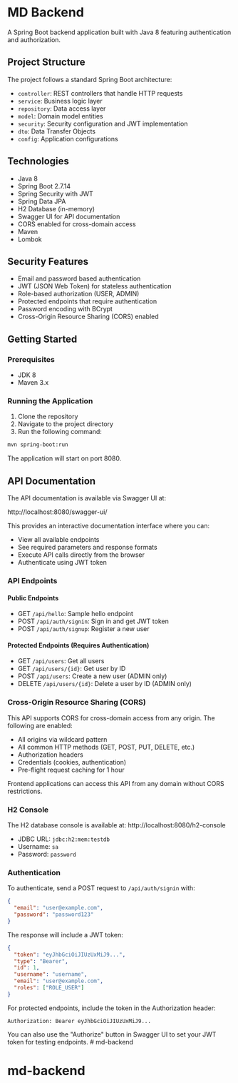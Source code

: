 # MD Backend

A Spring Boot backend application built with Java 8 featuring authentication and authorization.

## Project Structure

The project follows a standard Spring Boot architecture:

- `controller`: REST controllers that handle HTTP requests
- `service`: Business logic layer
- `repository`: Data access layer
- `model`: Domain model entities
- `security`: Security configuration and JWT implementation
- `dto`: Data Transfer Objects
- `config`: Application configurations

## Technologies

- Java 8
- Spring Boot 2.7.14
- Spring Security with JWT
- Spring Data JPA
- H2 Database (in-memory)
- Swagger UI for API documentation
- CORS enabled for cross-domain access
- Maven
- Lombok

## Security Features

- Email and password based authentication
- JWT (JSON Web Token) for stateless authentication
- Role-based authorization (USER, ADMIN)
- Protected endpoints that require authentication
- Password encoding with BCrypt
- Cross-Origin Resource Sharing (CORS) enabled

## Getting Started

### Prerequisites

- JDK 8
- Maven 3.x

### Running the Application

1. Clone the repository
2. Navigate to the project directory
3. Run the following command:

```bash
mvn spring-boot:run
```

The application will start on port 8080.

## API Documentation

The API documentation is available via Swagger UI at:

http://localhost:8080/swagger-ui/

This provides an interactive documentation interface where you can:
- View all available endpoints
- See required parameters and response formats
- Execute API calls directly from the browser
- Authenticate using JWT token

### API Endpoints

#### Public Endpoints
- GET `/api/hello`: Sample hello endpoint
- POST `/api/auth/signin`: Sign in and get JWT token
- POST `/api/auth/signup`: Register a new user

#### Protected Endpoints (Requires Authentication)
- GET `/api/users`: Get all users
- GET `/api/users/{id}`: Get user by ID
- POST `/api/users`: Create a new user (ADMIN only)
- DELETE `/api/users/{id}`: Delete a user by ID (ADMIN only)

### Cross-Origin Resource Sharing (CORS)

This API supports CORS for cross-domain access from any origin. The following are enabled:
- All origins via wildcard pattern
- All common HTTP methods (GET, POST, PUT, DELETE, etc.)
- Authorization headers
- Credentials (cookies, authentication)
- Pre-flight request caching for 1 hour

Frontend applications can access this API from any domain without CORS restrictions.

### H2 Console

The H2 database console is available at: http://localhost:8080/h2-console

- JDBC URL: `jdbc:h2:mem:testdb`
- Username: `sa`
- Password: `password`

### Authentication

To authenticate, send a POST request to `/api/auth/signin` with:

```json
{
  "email": "user@example.com",
  "password": "password123"
}
```

The response will include a JWT token:

```json
{
  "token": "eyJhbGciOiJIUzUxMiJ9...",
  "type": "Bearer",
  "id": 1,
  "username": "username",
  "email": "user@example.com",
  "roles": ["ROLE_USER"]
}
```

For protected endpoints, include the token in the Authorization header:
```
Authorization: Bearer eyJhbGciOiJIUzUxMiJ9...
```

You can also use the "Authorize" button in Swagger UI to set your JWT token for testing endpoints. # md-backend
# md-backend
